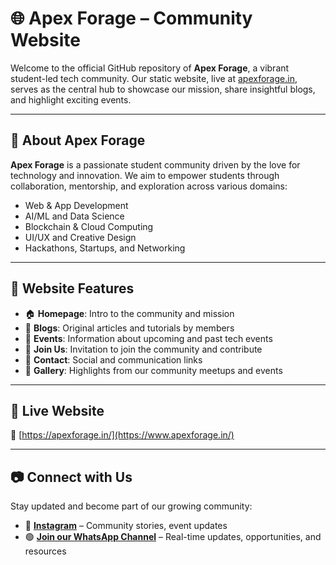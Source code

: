 # 🌐 Apex Forage – Community Website

Welcome to the official GitHub repository of **Apex Forage**, a vibrant student-led tech community. Our static website, live at [apexforage.in](https://apexforage.in/), serves as the central hub to showcase our mission, share insightful blogs, and highlight exciting events.

---

## 📖 About Apex Forage

**Apex Forage** is a passionate student community driven by the love for technology and innovation. We aim to empower students through collaboration, mentorship, and exploration across various domains:

- Web & App Development
- AI/ML and Data Science
- Blockchain & Cloud Computing
- UI/UX and Creative Design
- Hackathons, Startups, and Networking

---

## 🧾 Website Features

- 🏠 **Homepage**: Intro to the community and mission
- 📝 **Blogs**: Original articles and tutorials by members
- 📅 **Events**: Information about upcoming and past tech events
- 🙌 **Join Us**: Invitation to join the community and contribute
- 💬 **Contact**: Social and communication links
- 📸 **Gallery**: Highlights from our community meetups and events

---


## 🚀 Live Website

🔗 [https://apexforage.in/](https://www.apexforage.in/)

---

## 📷 Connect with Us

Stay updated and become part of our growing community:

- 📸 [**Instagram**](https://instagram.com/apexforage) – Community stories, event updates  
- 🟢 [**Join our WhatsApp Channel**](https://whatsapp.com/channel/0029Vb5bCwN1t90hxovw6329) – Real-time updates, opportunities, and resources


